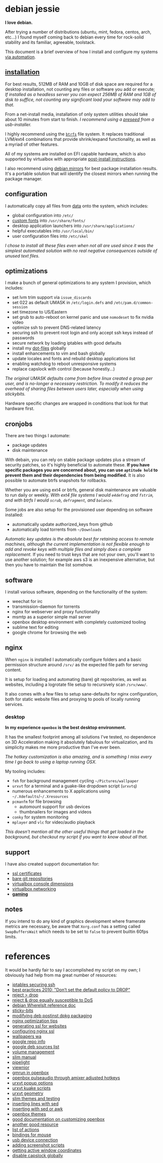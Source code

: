 
# debian jessie

**I love debian.**

After trying a number of distributions (ubuntu, mint, fedora, centos, arch, etc...) I found myself coming back to debian every time for rock-solid stability and its familiar, agreeable, toolstack.

This document is a brief overview of how I install and configure my systems [via automation](debian-jessie.sh).


## [installation](#)

For best results, 512MB of RAM and 10GB of disk space are required for a desktop installation, not counting any files or software you add or execute; _If installed as a headless server you can expect 256MB of RAM and 1GB of disk to suffice, not counting any significant load your software may add to that._

From a net-install media, installation of only system utilities should take about 10 minutes from start to finish.  _I recommend using a [preseed](#) from a usb-installer._

I highly recommend using the [`btrfs`](software/btrfs.md) file system.  It replaces traditional LVM/ext4 combinations that provide shrink/expand functionality, as well as a myriad of other features.

All of my systems are installed on EFI capable hardware, which is also supported by virtualbox with appropriate [post-install instructions](virtualization/uefi-config.md).

I also recommend using [debian mirrors](http://http.debian.net/) for best package installation results.  It's a portable solution that will identify the closest mirrors when running the package manager.


## configuration

I automatically copy all files from [data](data/) onto the system, which includes:

- global configuration into `/etc/`
- [custom fonts](software/fonts.md) into `/usr/share/fonts/`
- desktop application launchers into `/usr/share/applications/`
- helpful executables into `/usr/local/bin/`
- user configuration files into `/etc/skel`

_I chose to install all these files even when not all are used since it was the simplest automated solution with no real negative consequences outside of unused text files._


## optimizations

I make a bunch of general optimizations to any system I provision, which includes:

- set lvm trim support via `issue_discards`
- set 022 as default UMASK in `/etc/login.defs` and `/etc/pam.d/common-session`
- set timezone to US/Eastern
- set grub to auto-reboot on kernel panic and use `nomodeset` to fix nvidia video
- optimize ssh to prevent DNS-related latency
- securing ssh to prevent root login and only accept ssh keys instead of passwords
- secure network by loading iptables with good defaults
- install my [dot-files](https://github.com/cdelorme/dot-files) globally
- install enhancements to vim and bash globally
- update locales and fonts and rebuild desktop applications list
- enabling watchdog to reboot unresponsive systems
- replace capslock with control (because honestly...)

_The original UMASK defaults come from before linux created a group per user, and is no-longer a necessary restriction.  To modify it reduces the overhead of sharing files between users later, especially when using stickybits._

Hardware specific changes are wrapped in conditions that look for that hardware first.


## cronjobs

There are two things I automate:

- package updates
- disk maintenance

With debain, you can rely on stable package updates plus a stream of security patches, so it's highly beneficial to automate these.  **If you have specific packages you are concerned about, you can use `aptitude hold` to prevent them and their dependencies from being modified.**  It is also possible to automate btrfs snapshots for rollbacks.

Whether you are using ext4 or btrfs, general disk maintenance are valuable to run daily or weekly.  _With ext4 file systems I would `e4defrag` and `fstrim`, and with btrfs I would `scrub`, `defragment`, and `balance`._

Some jobs are also setup for the provisioned user depending on software installed:

- automatically update authorized_keys from github
- automatically load torrents from `~/Downloads`

_Automatic key updates is the absolute best for retaining access to remote machines, although the current implementation is not flexible enough to add and revoke keys with multiple files and simply does a complete replacement._  If you need to trust keys that are not your own, you'll want to use another solution; for example aws s3 is an inexpensive alternative, but then you have to maintain the list somehow.


## software

I install various software, depending on the functionality of the system:

- weechat for irc
- transmission-daemon for torrents
- nginx for webserver and proxy functionality
- msmtp as a superior simple mail server
- openbox desktop environment with completely customized tooling
- sublime text for editing
- google chrome for browsing the web


## nginx

When `nginx` is installed I automatically configure folders and a basic permission structure around `/srv/` as the expected file path for serving content.

It is setup for loading and automating (bare) git repositories, as well as websites, including a logrotate file setup to recursively scan `/srv/www/`.

It also comes with a few files to setup sane-defaults for nginx configuration, both for static website files and proxying to pools of locally running services.


### desktop

**In my experience `openbox` is the best desktop environment.**

It has the smallest footprint among all solutions I've tested, no dependence on 3D Acceleration making it absolutely fabulous for virtualization, and its simplicity makes me more productive than I've ever been.

_The hotkey customization is also amazing, and is something I miss every time I go back to using a laptop running OSX._

My tooling includes:

- `feh` for background management cycling `~/Pictures/wallpaper`
- `urxvt` for a terminal and a guake-like dropdown script (`urxvtq`)
- numerous enhancements to X applications using `~/.Xdefaults`/`~/.Xresources`
- `pcmanfm` for file browsing
	- automount support for usb devices
	- thumbnailers for images and videos
- `conky` for system monitoring
- `mplayer` and `vlc` for video/audio playback

_This doesn't mention all the other useful things that get loaded in the background, but checkout my script if you want to know about all that._


## support

I have also created support documentation for:

- [ssl certificates](software/ssl-certificates.md)
- [bare git repositories](software/bare-git-repositories.md)
- [virtualbox console dimensions](software/grub-vm-resolution.md)
- [virtualbox networking](virtualization/virtual-network-adapters.md)
- **[gaming](gaming/)**


## notes

If you intend to do any kind of graphics development where framerate metrics are necessary, be aware that `Xorg.conf` has a setting called `SwapBuffersWait` which needs to be set to `false` to prevent builtin 60fps limits.


# references

It would be hardly fair to say I accomplished my script on my own; I obviously had help from ma great number of resources:

- [iptables securing ssh](http://www.rackaid.com/blog/how-to-block-ssh-brute-force-attacks/)
- [best practices 2010: "Don’t set the default policy to DROP"](http://major.io/2010/04/12/best-practices-iptables/)
- [reject > drop](http://unix.stackexchange.com/questions/109459/is-it-better-to-set-j-reject-or-j-drop-in-iptables)
- [reject & drop equally susceptible to DoS](http://www.linuxquestions.org/questions/linux-security-4/drop-vs-reject-685942/)
- [debian WhereIsIt reference doc](https://wiki.debian.org/WhereIsIt)
- [sticky-bits](http://unix.stackexchange.com/questions/64126/why-does-chmod-1777-and-chmod-3777-both-set-the-sticky-bit)
- [modifying deb postinst dpkg packaging](https://yeupou.wordpress.com/2012/07/21/modifying-preinst-and-postinst-scripts-before-installing-a-package-with-dpkg/)
- [nginx optimization tips](http://tweaked.io/guide/nginx/)
- [generating ssl for websites](https://www.digitalocean.com/community/tutorials/how-to-create-a-ssl-certificate-on-nginx-for-ubuntu-12-04)
- [configuring nginx ssl](https://www.digicert.com/ssl-certificate-installation-nginx.htm)
- [wallpapers wa](http://wallpaperswa.com/)
- [google repo info](https://www.google.com/linuxrepositories/)
- [google deb sources list](https://sites.google.com/site/mydebiansourceslist/)
- [volume management](http://urukrama.wordpress.com/2007/12/19/managing-sound-volumes-in-openbox/)
- [slim manual](http://slim.berlios.de/manual.php)
- [pipelight](https://launchpad.net/pipelight)
- [viewnior](https://github.com/xsisqox/Viewnior)
- [gmrun in openbox](http://naniland.wordpress.com/2011/10/25/alt-f2-on-openbox/)
- [openbox pulseaudio through amixer adjusted hotkeys](https://wiki.archlinux.org/index.php/openbox#Pulseaudio)
- [urxvt popup options](https://bbs.archlinux.org/viewtopic.php?id=57202)
- [urxvt kuake scripts](https://bbs.archlinux.org/viewtopic.php?id=71789&p=1)
- [urxvt geometry](https://bbs.archlinux.org/viewtopic.php?id=72515)
- [slim themes and testing](https://wiki.archlinux.org/index.php/SLiM#Theming)
- [inserting lines with sed](http://unix.stackexchange.com/questions/35201/how-to-insert-a-line-into-text-document-right-before-line-containing-some-text-i)
- [inserting with sed or awk](http://www.theunixschool.com/2012/06/insert-line-before-or-after-pattern.html)
- [openbox themes](http://capn-damo.deviantart.com/gallery/37736739/Openbox)
- [good documentation on customizing openbox](http://melp.nl/2011/01/10-must-have-key-and-mouse-binding-configs-in-openbox/)
- [another good resource](http://openbox.org/wiki/Help:Configuration)
- [list of actions](http://openbox.org/wiki/Help:Actions)
- [bindings for mouse](http://openbox.org/wiki/Help:Bindings#Mouse_bindings)
- [usb device connection](https://www.ab9il.net/linux/pcmanfm-usb-mount.html)
- [adding screenshot scripts](https://wiki.archlinux.org/index.php/Taking_a_screenshot)
- [getting active window coordinates](http://unix.stackexchange.com/questions/14159/how-do-i-find-the-window-dimensions-and-position-accurately-including-decoration)
- [disable capslock globally](http://emacswiki.org/emacs/MovingTheCtrlKey#toc9)
